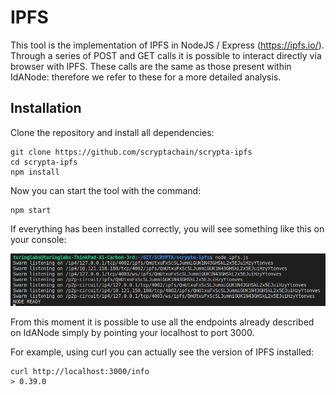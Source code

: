# IPFS

This tool is the implementation of IPFS in NodeJS / Express (https://ipfs.io/).
Through a series of POST and GET calls it is possible to interact directly via browser with IPFS. These calls are the same as those present within IdANode: therefore we refer to these for a more detailed analysis.

## Installation

Clone the repository and install all dependencies:

```
git clone https://github.com/scryptachain/scrypta-ipfs
cd scrypta-ipfs
npm install
```

Now you can start the tool with the command:
```
npm start
```
If everything has been installed correctly, you will see something like this on your console:

![npm start](./assets/ipfs/npmstart.png)

From this moment it is possible to use all the endpoints already described on IdANode simply by pointing your localhost to port 3000.

For example, using curl you can actually see the version of IPFS installed:
```
curl http://localhost:3000/info
> 0.39.0
```
<!--stackedit_data:
eyJoaXN0b3J5IjpbLTE1MTQ1MTYyMjJdfQ==
-->